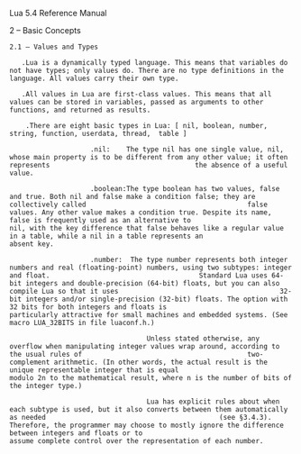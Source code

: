 Lua 5.4 Reference Manual

2 – Basic Concepts

    2.1 – Values and Types
    
       .Lua is a dynamically typed language. This means that variables do not have types; only values do. There are no type definitions in the language. All values carry their own type.
       
       .All values in Lua are first-class values. This means that all values can be stored in variables, passed as arguments to other functions, and returned as results.

        .There are eight basic types in Lua: [ nil, boolean, number, string, function, userdata, thread,  table ]
        
                        .nil:    The type nil has one single value, nil, whose main property is to be different from any other value; it often represents                                    the absence of a useful value.
                        
                        .boolean:The type boolean has two values, false and true. Both nil and false make a condition false; they are collectively called                                        false values. Any other value makes a condition true. Despite its name, false is frequently used as an alternative to                                       nil, with the key difference that false behaves like a regular value in a table, while a nil in a table represents an                                       absent key.
                        
                        .number:  The type number represents both integer numbers and real (floating-point) numbers, using two subtypes: integer and float.                                     Standard Lua uses 64-bit integers and double-precision (64-bit) floats, but you can also compile Lua so that it uses                                        32-bit integers and/or single-precision (32-bit) floats. The option with 32 bits for both integers and floats is                                            particularly attractive for small machines and embedded systems. (See macro LUA_32BITS in file luaconf.h.)

                                      Unless stated otherwise, any overflow when manipulating integer values wrap around, according to the usual rules of                                         two-complement arithmetic. (In other words, the actual result is the unique representable integer that is equal                                             modulo 2n to the mathematical result, where n is the number of bits of the integer type.)

                                      Lua has explicit rules about when each subtype is used, but it also converts between them automatically as needed                                           (see §3.4.3). Therefore, the programmer may choose to mostly ignore the difference between integers and floats or to                                       assume complete control over the representation of each number.
